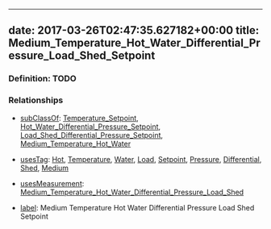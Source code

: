 
---
date: 2017-03-26T02:47:35.627182+00:00
title: Medium_Temperature_Hot_Water_Differential_Pressure_Load_Shed_Setpoint
---
### Definition: TODO

### Relationships

* [subClassOf](http://www.w3.org/2000/01/rdf-schema#subClassOf): [Temperature_Setpoint](https://brickschema.org/schema/1.0/Brick#Temperature_Setpoint), [Hot_Water_Differential_Pressure_Setpoint](https://brickschema.org/schema/1.0/Brick#Hot_Water_Differential_Pressure_Setpoint), [Load_Shed_Differential_Pressure_Setpoint](https://brickschema.org/schema/1.0/Brick#Load_Shed_Differential_Pressure_Setpoint), [Medium_Temperature_Hot_Water](https://brickschema.org/schema/1.0/Brick#Medium_Temperature_Hot_Water)

* [usesTag](https://brickschema.org/schema/1.0/BrickFrame#usesTag): [Hot](https://brickschema.org/schema/1.0/BrickTag#Hot), [Temperature](https://brickschema.org/schema/1.0/BrickTag#Temperature), [Water](https://brickschema.org/schema/1.0/BrickTag#Water), [Load](https://brickschema.org/schema/1.0/BrickTag#Load), [Setpoint](https://brickschema.org/schema/1.0/BrickTag#Setpoint), [Pressure](https://brickschema.org/schema/1.0/BrickTag#Pressure), [Differential](https://brickschema.org/schema/1.0/BrickTag#Differential), [Shed](https://brickschema.org/schema/1.0/BrickTag#Shed), [Medium](https://brickschema.org/schema/1.0/BrickTag#Medium)

* [usesMeasurement](https://brickschema.org/schema/1.0/BrickFrame#usesMeasurement): [Medium_Temperature_Hot_Water_Differential_Pressure_Load_Shed](https://brickschema.org/schema/1.0/Brick#Medium_Temperature_Hot_Water_Differential_Pressure_Load_Shed)

* [label](http://www.w3.org/2000/01/rdf-schema#label): Medium Temperature Hot Water Differential Pressure Load Shed Setpoint
